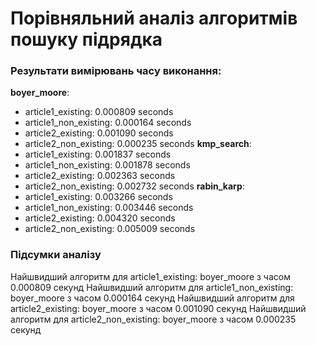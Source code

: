 # Порівняльний аналіз алгоритмів пошуку підрядка

### Результати вимірювань часу виконання:
**boyer_moore**:
- article1_existing: 0.000809 seconds
- article1_non_existing: 0.000164 seconds
- article2_existing: 0.001090 seconds
- article2_non_existing: 0.000235 seconds
**kmp_search**:
- article1_existing: 0.001837 seconds
- article1_non_existing: 0.001878 seconds
- article2_existing: 0.002363 seconds
- article2_non_existing: 0.002732 seconds
**rabin_karp**:
- article1_existing: 0.003266 seconds
- article1_non_existing: 0.003446 seconds
- article2_existing: 0.004320 seconds
- article2_non_existing: 0.005009 seconds

### Підсумки аналізу ###
Найшвидший алгоритм для article1_existing: boyer_moore з часом 0.000809 секунд
Найшвидший алгоритм для article1_non_existing: boyer_moore з часом 0.000164 секунд
Найшвидший алгоритм для article2_existing: boyer_moore з часом 0.001090 секунд
Найшвидший алгоритм для article2_non_existing: boyer_moore з часом 0.000235 секунд
